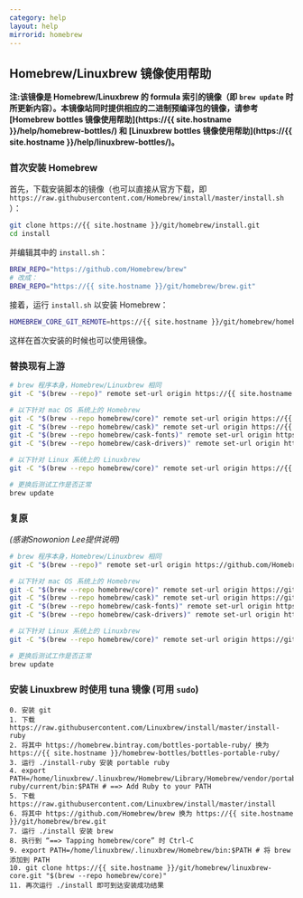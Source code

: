 ```yaml
---
category: help
layout: help
mirrorid: homebrew
---
```


## Homebrew/Linuxbrew 镜像使用帮助

**注:该镜像是 Homebrew/Linuxbrew 的 formula 索引的镜像（即 `brew update` 时所更新内容）。本镜像站同时提供相应的二进制预编译包的镜像，请参考 [Homebrew bottles 镜像使用帮助](https://{{ site.hostname }}/help/homebrew-bottles/) 和 [Linuxbrew bottles 镜像使用帮助](https://{{ site.hostname }}/help/linuxbrew-bottles/)。**

### 首次安装 Homebrew

首先，下载安装脚本的镜像（也可以直接从官方下载，即 `https://raw.githubusercontent.com/Homebrew/install/master/install.sh` ）：

```bash
git clone https://{{ site.hostname }}/git/homebrew/install.git
cd install
```

并编辑其中的 `install.sh`：

```bash
BREW_REPO="https://github.com/Homebrew/brew"
# 改成：
BREW_REPO="https://{{ site.hostname }}/git/homebrew/brew.git"
```

接着，运行 `install.sh` 以安装 Homebrew：

```bash
HOMEBREW_CORE_GIT_REMOTE=https://{{ site.hostname }}/git/homebrew/homebrew-core.git bash install.sh
```

这样在首次安装的时候也可以使用镜像。

### 替换现有上游

```bash
# brew 程序本身，Homebrew/Linuxbrew 相同
git -C "$(brew --repo)" remote set-url origin https://{{ site.hostname }}/git/homebrew/brew.git

# 以下针对 mac OS 系统上的 Homebrew
git -C "$(brew --repo homebrew/core)" remote set-url origin https://{{ site.hostname }}/git/homebrew/homebrew-core.git
git -C "$(brew --repo homebrew/cask)" remote set-url origin https://{{ site.hostname }}/git/homebrew/homebrew-cask.git
git -C "$(brew --repo homebrew/cask-fonts)" remote set-url origin https://{{ site.hostname }}/git/homebrew/homebrew-cask-fonts.git
git -C "$(brew --repo homebrew/cask-drivers)" remote set-url origin https://{{ site.hostname }}/git/homebrew/homebrew-cask-drivers.git

# 以下针对 Linux 系统上的 Linuxbrew
git -C "$(brew --repo homebrew/core)" remote set-url origin https://{{ site.hostname }}/git/homebrew/linuxbrew-core.git

# 更换后测试工作是否正常
brew update
```

### 复原

_(感谢Snowonion Lee提供说明)_

```bash
# brew 程序本身，Homebrew/Linuxbrew 相同
git -C "$(brew --repo)" remote set-url origin https://github.com/Homebrew/brew.git

# 以下针对 mac OS 系统上的 Homebrew
git -C "$(brew --repo homebrew/core)" remote set-url origin https://github.com/Homebrew/homebrew-core.git
git -C "$(brew --repo homebrew/cask)" remote set-url origin https://github.com/Homebrew/homebrew-cask.git
git -C "$(brew --repo homebrew/cask-fonts)" remote set-url origin https://github.com/Homebrew/homebrew-cask-fonts.git
git -C "$(brew --repo homebrew/cask-drivers)" remote set-url origin https://github.com/Homebrew/homebrew-cask-drivers.git

# 以下针对 Linux 系统上的 Linuxbrew
git -C "$(brew --repo homebrew/core)" remote set-url origin https://github.com/Homebrew/linuxbrew-core.git

# 更换后测试工作是否正常
brew update
```

### 安装 Linuxbrew 时使用 tuna 镜像 (可用 `sudo`)

```
0. 安装 git
1. 下载 https://raw.githubusercontent.com/Linuxbrew/install/master/install-ruby
2. 将其中 https://homebrew.bintray.com/bottles-portable-ruby/ 换为 https://{{ site.hostname }}/homebrew-bottles/bottles-portable-ruby/
3. 运行 ./install-ruby 安装 portable ruby
4. export PATH=/home/linuxbrew/.linuxbrew/Homebrew/Library/Homebrew/vendor/portable-ruby/current/bin:$PATH # ==> Add Ruby to your PATH
5. 下载 https://raw.githubusercontent.com/Linuxbrew/install/master/install
6. 将其中 https://github.com/Homebrew/brew 换为 https://{{ site.hostname }}/git/homebrew/brew.git
7. 运行 ./install 安装 brew
8. 执行到 “==> Tapping homebrew/core” 时 Ctrl-C
9. export PATH=/home/linuxbrew/.linuxbrew/Homebrew/bin:$PATH # 将 brew 添加到 PATH
10. git clone https://{{ site.hostname }}/git/homebrew/linuxbrew-core.git "$(brew --repo homebrew/core)"
11. 再次运行 ./install 即可到达安装成功结果
```
